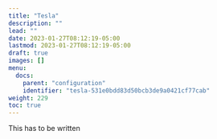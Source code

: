 ```yaml
---
title: "Tesla"
description: ""
lead: ""
date: 2023-01-27T08:12:19-05:00
lastmod: 2023-01-27T08:12:19-05:00
draft: true
images: []
menu:
  docs:
    parent: "configuration"
    identifier: "tesla-531e0bdd83d50bcb3de9a0421cf77cab"
weight: 229
toc: true
---
```


This has to be written